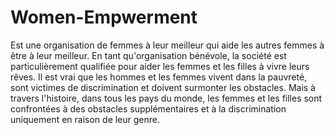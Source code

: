 # Women-Empwerment
Est une organisation de femmes à leur meilleur qui aide les autres femmes à être à leur meilleur. En tant qu'organisation bénévole, la société est particulièrement qualifiée pour aider les femmes et les filles à vivre leurs rêves. Il est vrai que les hommes et les femmes vivent dans la pauvreté, sont victimes de discrimination et doivent surmonter les obstacles. Mais à travers l'histoire, dans tous les pays du monde, les femmes et les filles sont confrontées à des obstacles supplémentaires et à la discrimination uniquement en raison de leur genre.
